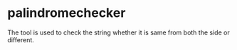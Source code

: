 # palindromechecker
The tool is used to check the string whether it is same from both the side or different.
